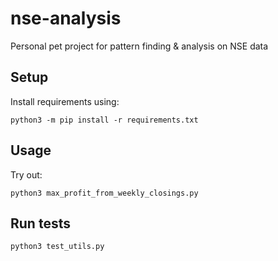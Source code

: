 # nse-analysis
Personal pet project for pattern finding &amp; analysis on NSE data

## Setup

Install requirements using:
```
python3 -m pip install -r requirements.txt
```

## Usage
Try out:
```
python3 max_profit_from_weekly_closings.py
```

## Run tests
```
python3 test_utils.py
```
